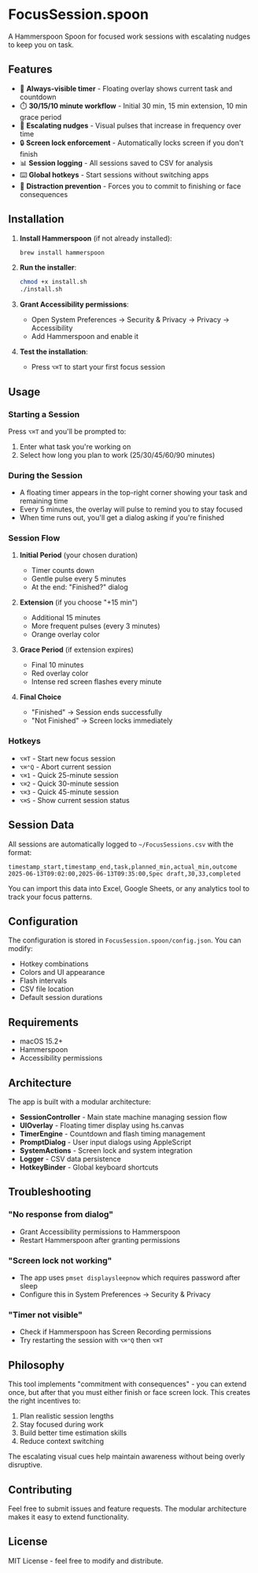 # FocusSession.spoon

A Hammerspoon Spoon for focused work sessions with escalating nudges to keep you on task.

## Features

- 🎯 **Always-visible timer** - Floating overlay shows current task and countdown
- ⏱️ **30/15/10 minute workflow** - Initial 30 min, 15 min extension, 10 min grace period
- 🔔 **Escalating nudges** - Visual pulses that increase in frequency over time
- 🔒 **Screen lock enforcement** - Automatically locks screen if you don't finish
- 📊 **Session logging** - All sessions saved to CSV for analysis
- ⌨️ **Global hotkeys** - Start sessions without switching apps
- 🚫 **Distraction prevention** - Forces you to commit to finishing or face consequences

## Installation

1. **Install Hammerspoon** (if not already installed):
   ```bash
   brew install hammerspoon
   ```

2. **Run the installer**:
   ```bash
   chmod +x install.sh
   ./install.sh
   ```

3. **Grant Accessibility permissions**:
   - Open System Preferences → Security & Privacy → Privacy → Accessibility
   - Add Hammerspoon and enable it

4. **Test the installation**:
   - Press `⌥⌘T` to start your first focus session

## Usage

### Starting a Session

Press `⌥⌘T` and you'll be prompted to:
1. Enter what task you're working on
2. Select how long you plan to work (25/30/45/60/90 minutes)

### During the Session

- A floating timer appears in the top-right corner showing your task and remaining time
- Every 5 minutes, the overlay will pulse to remind you to stay focused
- When time runs out, you'll get a dialog asking if you're finished

### Session Flow

1. **Initial Period** (your chosen duration)
   - Timer counts down
   - Gentle pulse every 5 minutes
   - At the end: "Finished?" dialog

2. **Extension** (if you choose "+15 min")
   - Additional 15 minutes
   - More frequent pulses (every 3 minutes)
   - Orange overlay color

3. **Grace Period** (if extension expires)
   - Final 10 minutes
   - Red overlay color
   - Intense red screen flashes every minute

4. **Final Choice**
   - "Finished" → Session ends successfully
   - "Not Finished" → Screen locks immediately

### Hotkeys

- `⌥⌘T` - Start new focus session
- `⌥⌘⌃Q` - Abort current session
- `⌥⌘1` - Quick 25-minute session
- `⌥⌘2` - Quick 30-minute session  
- `⌥⌘3` - Quick 45-minute session
- `⌥⌘S` - Show current session status

## Session Data

All sessions are automatically logged to `~/FocusSessions.csv` with the format:

```csv
timestamp_start,timestamp_end,task,planned_min,actual_min,outcome
2025-06-13T09:02:00,2025-06-13T09:35:00,Spec draft,30,33,completed
```

You can import this data into Excel, Google Sheets, or any analytics tool to track your focus patterns.

## Configuration

The configuration is stored in `FocusSession.spoon/config.json`. You can modify:

- Hotkey combinations
- Colors and UI appearance
- Flash intervals
- CSV file location
- Default session durations

## Requirements

- macOS 15.2+
- Hammerspoon
- Accessibility permissions

## Architecture

The app is built with a modular architecture:

- **SessionController** - Main state machine managing session flow
- **UIOverlay** - Floating timer display using hs.canvas
- **TimerEngine** - Countdown and flash timing management
- **PromptDialog** - User input dialogs using AppleScript
- **SystemActions** - Screen lock and system integration
- **Logger** - CSV data persistence
- **HotkeyBinder** - Global keyboard shortcuts

## Troubleshooting

### "No response from dialog"
- Grant Accessibility permissions to Hammerspoon
- Restart Hammerspoon after granting permissions

### "Screen lock not working" 
- The app uses `pmset displaysleepnow` which requires password after sleep
- Configure this in System Preferences → Security & Privacy

### "Timer not visible"
- Check if Hammerspoon has Screen Recording permissions
- Try restarting the session with `⌥⌘⌃Q` then `⌥⌘T`

## Philosophy

This tool implements "commitment with consequences" - you can extend once, but after that you must either finish or face screen lock. This creates the right incentives to:

1. Plan realistic session lengths
2. Stay focused during work
3. Build better time estimation skills
4. Reduce context switching

The escalating visual cues help maintain awareness without being overly disruptive.

## Contributing

Feel free to submit issues and feature requests. The modular architecture makes it easy to extend functionality.

## License

MIT License - feel free to modify and distribute.
